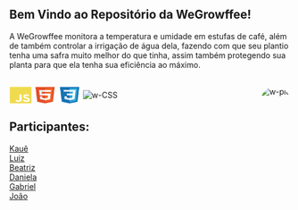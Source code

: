 ## Bem Vindo ao Repositório da WeGrowffee!

A WeGrowffee monitora a temperatura e umidade em estufas de café, além de também controlar a
irrigação de água dela, fazendo com que seu plantio tenha uma safra muito melhor do que tinha, assim também protegendo
sua planta para que ela tenha sua eficiência ao máximo.

<div style="display: inline_block"><br>
  <img align="center" alt="w-Js" height="30" width="40" src="https://raw.githubusercontent.com/devicons/devicon/master/icons/javascript/javascript-plain.svg">
  <img align="center" alt="w-HTML" height="30" width="40" src="https://raw.githubusercontent.com/devicons/devicon/master/icons/html5/html5-original.svg">
  <img align="center" alt="w-CSS" height="30" width="40" src="https://raw.githubusercontent.com/devicons/devicon/master/icons/css3/css3-original.svg">
  <img align="center" alt="w-CSS" height="55" width="55" src="https://chandanbhagat.com.np/wp-content/uploads/2021/05/nodejs-45adbe594d.png">
  <img align="right" alt="w-pic" height="150" style="border-radius:50px;" src="https://cdn.discordapp.com/attachments/899956951348301896/899956983107571743/Cultivo_Inteligente_atualizado_2.png?width=676&height=676">
</div>

## Participantes:
<a href="https://github.com/KaueAntonio">Kauê</a><br>
<a href="https://github.com/Luiz0809" target="_blank">Luiz</a><br>
<a href="https://github.com/beatrizvsena" target="_blank">Beatriz</a><br>
<a href="https://github.com/danielaluizavic" target="_blank">Daniela</a><br>
<a href="https://github.com/GabrielStosVitorino" target="_blank">Gabriel</a><br>
<a href="https://github.com/jhAlvarenga" target="_blank">João</a><br>
